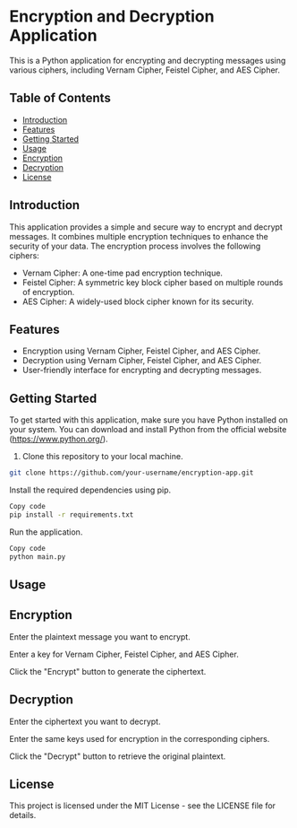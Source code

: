 # Encryption and Decryption Application

This is a Python application for encrypting and decrypting messages using various ciphers, including Vernam Cipher, Feistel Cipher, and AES Cipher.

## Table of Contents
- [Introduction](#introduction)
- [Features](#features)
- [Getting Started](#getting-started)
- [Usage](#usage)
- [Encryption](#encryption)
- [Decryption](#decryption)
- [License](#license)

## Introduction

This application provides a simple and secure way to encrypt and decrypt messages. It combines multiple encryption techniques to enhance the security of your data. The encryption process involves the following ciphers:

- Vernam Cipher: A one-time pad encryption technique.
- Feistel Cipher: A symmetric key block cipher based on multiple rounds of encryption.
- AES Cipher: A widely-used block cipher known for its security.

## Features

- Encryption using Vernam Cipher, Feistel Cipher, and AES Cipher.
- Decryption using Vernam Cipher, Feistel Cipher, and AES Cipher.
- User-friendly interface for encrypting and decrypting messages.

## Getting Started

To get started with this application, make sure you have Python installed on your system. You can download and install Python from the official website (https://www.python.org/).

1. Clone this repository to your local machine.

```bash
git clone https://github.com/your-username/encryption-app.git
```

Install the required dependencies using pip.
```bash
Copy code
pip install -r requirements.txt
```

Run the application.
```bash
Copy code
python main.py
```

## Usage
## Encryption
Enter the plaintext message you want to encrypt.

Enter a key for Vernam Cipher, Feistel Cipher, and AES Cipher.

Click the "Encrypt" button to generate the ciphertext.

## Decryption
Enter the ciphertext you want to decrypt.

Enter the same keys used for encryption in the corresponding ciphers.

Click the "Decrypt" button to retrieve the original plaintext.

## License
This project is licensed under the MIT License - see the LICENSE file for details.
